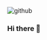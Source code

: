 ![github](https://github.com/lailaafrin/lailaafrin/assets/114878984/99490209-3df2-48c4-b8c3-1f9b1550cef2)
### Hi there 👋

<!--
**lailaafrin/lailaafrin** is a ✨ _special_ ✨ repository because its `README.md` (this file) appears on your GitHub profile.

Here are some ideas to get you started:

- 🔭 I’m currently working on ...
- 🌱 I’m currently learning ...
- 👯 I’m looking to collaborate on ...
- 🤔 I’m looking for help with ...
- 💬 Ask me about ...
- 📫 How to reach me: ...
- 😄 Pronouns: ...
- ⚡ Fun fact: ...
-->
